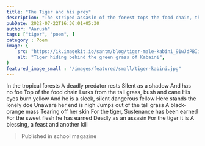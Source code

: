 ```yaml
---
title: "The Tiger and his prey"
description: "The striped assasin of the forest tops the food chain, the tiger is an animal not to be trifled with "
pubDate: 2022-07-22T16:36:01+05:30
author: "Aarush"
tags: ["tiger", "poem", ]
category : Poem
image: {
    src: "https://ik.imagekit.io/santm/blog/tiger-male-kabini_91wJdPBIi.webp",
    alt: "Tiger hiding behind the green grass of Kabaini",
}
featured_image_small : "/images/featured/small/tiger-kabini.jpg"
---
```



In the tropical forests
A deadly predator rests
Silent as a shadow
And has no foe
Top of the food chain
Lurks from the tall grass, bush and cane His eyes burn yellow
And he is a sleek, silent dangerous fellow Here stands the lonely doe
Unaware her end is nigh
Jumps out of the tall grass
A black-orange mass
Tearing off her skin
For the tiger,
Sustenance has been earned
For the sweet flesh he has earned
Deadly as an assasin
For the tiger it is
A blessing, a feast and another kill


>Published in school magazine
